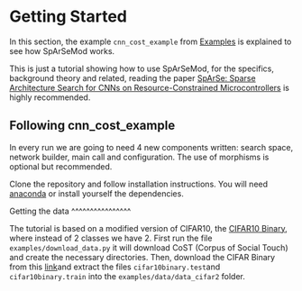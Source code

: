 # Getting Started

In this section, the example `cnn_cost_example` from [Examples](https://github.com/BCJuan/SpArSeMod/tree/reorganize/examples/cnn_cost_example) is explained
to see how SpArSeMod works. 

This is just a tutorial showing how to use SpArSeMod, for the specifics, background theory and related,
reading the paper [SpArSe: Sparse Architecture Search for CNNs on Resource-Constrained Microcontrollers](https://arxiv.org/abs/1905.12107) is
highly recommended.


Following cnn_cost_example
--------------------------

In every run we are going to need 4 new components written: search space, network builder, main call and configuration. The use of morphisms is 
optional but recommended. 

Clone the repository and follow installation instructions. You will need [anaconda](https://docs.conda.io/en/latest/miniconda.html) or install yourself
the dependencies.

Getting the data
^^^^^^^^^^^^^^^^

The tutorial is based on a modified version of CIFAR10, the [CIFAR10 Binary](http://manikvarma.org/code/LDKL/download.html), where instead of 2 classes we have 2. First run the file
`examples/download_data.py` it will download CoST (Corpus of Social Touch) and create the necessary directories. Then, download the CIFAR Binary from this [link](https://docs.google.com/uc?export=download&id=0B5E8qFcWFPQOYXg3X29uMDdINU0)and extract the files `cifar10binary.test`and `cifar10binary.train` into the `examples/data/data_cifar2` folder.

